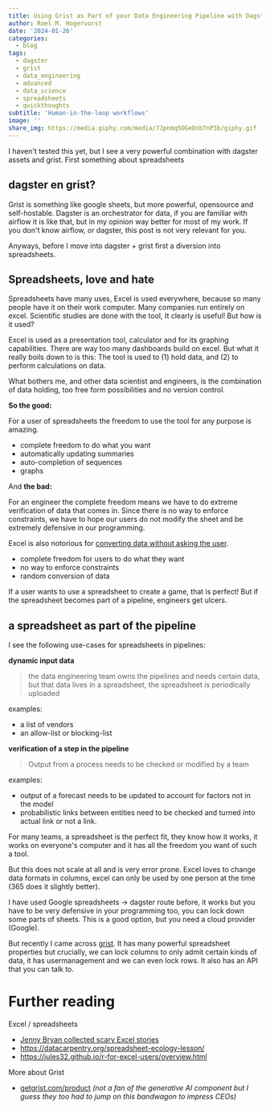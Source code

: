 ```yaml
---
title: Using Grist as Part of your Data Engineering Pipeline with Dagster
author: Roel M. Hogervorst
date: '2024-01-26'
categories:
  - blog
tags:
  - dagster
  - grist
  - data_engineering
  - advanced
  - data_science
  - spreadsheets
  - quickthoughts
subtitle: 'Human-in-the-loop workflows'
image: ''
share_img: https://media.giphy.com/media/7Jpnmq5OGeOnb7nP3b/giphy.gif
---
```



<!-- share img is either a complete url or build on top of the base url (https://blog.rmhogervorst.nl) so do not use the same relative image link. But make it more complete post/slug/image.png -->


<!-- content  -->

I haven't tested this yet, but I see a very powerful combination with dagster assets and grist. First something about spreadsheets

## dagster en grist?
Grist is something like google sheets, but more powerful, opensource and self-hostable.
Dagster is an orchestrator for data, if you are familiar with airflow it is like that, but in my opinion way better for most of my work. If you don't know airflow, or dagster, this post is not very relevant for you. 

Anyways, before I move into dagster + grist first a diversion into spreadsheets.

## Spreadsheets, love and hate
Spreadsheets have many uses, Excel is used everywhere, because so many people have it on their work computer. Many companies run entirely on excel. Scientific studies are done with the tool, It clearly is useful! But how is it used?

Excel is used as a presentation tool, calculator and for its graphing capabilities. There are way too many dashboards build on excel. But what it really boils down to is this:
The tool is used to (1) hold data, and (2) to perform calculations on data.  

What bothers me, and other data scientist and engineers, is the combination of data holding, too free form possibilities and no version control. 

**So the good:**

For a user of spreadsheets the freedom to use the tool for any purpose is amazing. 
- complete freedom to do what you want
- automatically updating summaries
- auto-completion of sequences
- graphs


And **the bad:**

For an engineer the complete freedom means we have to do extreme verification of data that comes in. Since there is no way to enforce constraints, we have to hope our users do not modify the sheet and be extremely defensive in our programming. 

Excel is also notorious for [converting data without asking the user](https://github.com/jennybc/scary-excel-stories). 

- complete freedom for users to do what they want
- no way to enforce constraints
- random conversion of data


If a user wants to use a spreadsheet to create a game, that is perfect! But if the spreadsheet becomes part of a pipeline, engineers get ulcers. 

## a spreadsheet as part of the pipeline
I see the following use-cases for spreadsheets in pipelines:

**dynamic input data**
> the data engineering team owns the pipelines and needs certain data, but that data lives in a spreadsheet, the spreadsheet is periodically uploaded

examples:
- a list of vendors
- an allow-list or blocking-list


**verification of a step in the pipeline**
> Output from a process needs to be checked or modified by a team

examples:
- output of a forecast needs to be updated to account for factors not in the model
- probabilistic links between entities need to be checked and turned into actual link or not a link. 


For many teams, a spreadsheet is the perfect fit, they know how it works, it works on everyone's computer and it has all the freedom you want of such a tool.


But this does not scale at all and is very error prone. Excel loves to change data formats in columns, excel can only be used by one person at the time (365 does it slightly better). 

I have used Google spreadsheets -> dagster route before, it works but you have
to be very defensive in your programming too, you can lock down some parts of sheets. This is a good option, but you need a cloud provider (Google).

But recently I came across [grist](). It has many powerful spreadsheet properties but crucially, we can lock columns to only admit certain kinds of data, it has usermanagement and we can even lock rows. It also has an API that you can talk to.




# Further reading

Excel / spreadsheets
- [Jenny Bryan collected scary Excel stories](https://github.com/jennybc/scary-excel-stories)
- https://datacarpentry.org/spreadsheet-ecology-lesson/
- https://jules32.github.io/r-for-excel-users/overview.html


More about Grist

- [getgrist.com/product](https://www.getgrist.com/product/) _(not a fan of the generative AI component but I guess they too had to jump on this bandwagon to impress CEOs)_